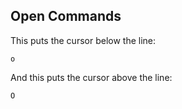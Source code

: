 ## Open Commands

This puts the cursor below the line:
```
o
```

And this puts the cursor above the line:
```
O
```
